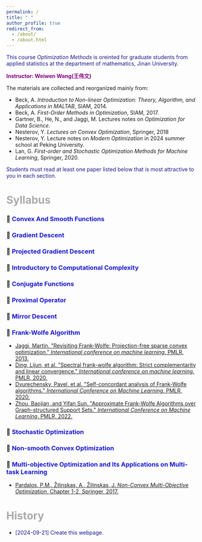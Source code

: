 ```yaml
---
permalink: /
title: " "
author_profile: true
redirect_from: 
  - /about/
  - /about.html
---
```

<span style="color: rgba(0,0,128,0.9);">This course *Optimization Methods* is oreinted for graduate students from applied statistics at the department of mathematics, Jinan University. 

 <a href="https://wangyuanhao.github.io" style="text-decoration:none;color:purple">**Instructor: Weiwen Wang(王伟文)**</a>

The materials are collected and reorganized mainly from:</span>

* Beck, A. *Introduction to Non-linear Optimization: Theory, Algorithm, and Applications in MALTAB*, SIAM, 2014.
* Beck, A. *First-Order Methods in Optimization*, SIAM,  2017.
* Gartner, B., He, N., and Jaggi, M. Lectures notes on *Optimization for Data Science*.
* Nesterov, Y. *Lectures on Convex Optimization*, Springer, 2018
* Nesterov, Y. Lecture notes on *Modern Optimization* in 2024 summer school at Peking University.
* Lan, G. *First-order and Stochastic Optimization Methods for Machine Learning*, Springer, 2020.

<span style="color: rgba(0,0,128,0.9);">Students must read at least one paper listed below that is most attractive to you in each section. </span>

<span style="color: rgba(90,90, 90,0.5);">Syllabus</span>
======
### 🚩 <span style="color: rgba(0,0, 205,0.9);">Convex And Smooth Functions</span>

### 🚩 <span style="color: rgba(0,0, 205,0.9);">Gradient Descent</span>

### 🚩 <span style="color: rgba(0,0, 205,0.9);">Projected Gradient Descent</span>

### 🚩 <span style="color: rgba(0,0,205,0.9);">Introductory to Computational Complexity</span>

### 🚩 <span style="color: rgba(0,0,205,0.9);">Conjugate Functions</span>

### 🚩 <span style="color: rgba(0,0,205,0.9);">Proximal Operator</span>

### 🚩 <span style="color: rgba(0,0,205,0.9);">Mirror Descent</span>

### 🚩 <span style="color: rgba(0,0,205,0.9);">Frank-Wolfe Algorithm</span>

* [Jaggi, Martin. "Revisiting Frank-Wolfe: Projection-free sparse convex optimization." *International conference on machine learning*. PMLR, 2013.](http://proceedings.mlr.press/v28/jaggi13.pdf)
* [Ding, Lijun, et al. "Spectral frank-wolfe algorithm: Strict complementarity and linear convergence." *International conference on machine learning*. PMLR, 2020.](http://proceedings.mlr.press/v119/ding20a/ding20a.pdf)
* [Dvurechensky, Pavel, et al. "Self-concordant analysis of Frank-Wolfe algorithms." *International Conference on Machine Learning*. PMLR, 2020.](http://proceedings.mlr.press/v119/dvurechensky20a/dvurechensky20a.pdf)
* [Zhou, Baojian, and Yifan Sun. "Approximate Frank-Wolfe Algorithms over Graph-structured Support Sets." *International Conference on Machine Learning*. PMLR, 2022.](https://proceedings.mlr.press/v162/zhou22i/zhou22i.pdf)

### 🚩 <span style="color: rgba(0,0,205,0.9);">Stochastic Optimization</span>

### 🚩 <span style="color: rgba(0,0,205,0.9);">Non-smooth Convex Optimization</span>

### 🚩 <span style="color: rgba(0,0,205,0.9);">Multi-objective Optimization and Its Applications on Multi-task Learning</span>

* [Pardalos, P.M.,  Žilinskas, A.,  Žilinskas, J.  *Non-Convex Multi-Objective Optimization*, Chapter 1-2, Springer, 2017.](https://link.springer.com/book/10.1007/978-3-319-61007-8) 

<span style="color: rgba(90,90, 90,0.5);">History</span>
======
* <span style="color: rgba(0,0,128,0.9);">[2024-09-21] Create this webpage.</span>

  
